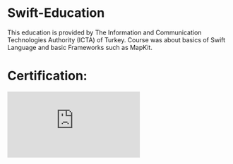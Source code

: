 # Swift-Education
This education is provided by The Information and Communication Technologies Authority (ICTA) of Turkey. Course was about basics of Swift Language and basic Frameworks such as MapKit. 

# Certification:
![certitication](https://github.com/humeyrasahin7/Swift-Education/blob/main/Swift_%3Fle_IOS_Programlama_Certificate.pdf)
